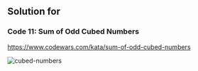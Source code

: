 ## Solution for []()


### Code 11: Sum of Odd Cubed Numbers

https://www.codewars.com/kata/sum-of-odd-cubed-numbers

![cubed-numbers](https://user-images.githubusercontent.com/29050911/34968850-9b77aa16-fa20-11e7-9b16-0e6d589ffb90.JPG)
